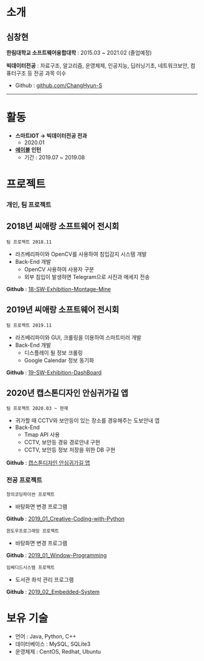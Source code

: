 # 소개
## 심창현
**한림대학교 소프트웨어융합대학** : 2015.03 ~ 2021.02 (졸업예정)

**빅데이터전공** : 자료구조, 알고리즘, 운영체제, 인공지능, 딥러닝기초, 네트워크보안, 컴퓨터구조 등 전공 과목 이수
* Github : [github.com/ChangHyun-S](github.com/ChangHyun-S)

****

# 활동
* **스마트IOT -> 빅데이터전공 전과**
  - 2020.01
* **[에이블](http://the-able.kr) 인턴**
  - 기간 : 2019.07 ~ 2019.08

# 프로젝트

### 개인, 팀 프로젝트

## 2018년 씨애랑 소프트웨어 전시회
`팀 프로젝트 2018.11`

- 라즈베리파이와 OpenCV를 사용하여 침입감지 시스템 개발
- Back-End 개발
  - OpenCV 사용하여 사용자 구분
  - 외부 침입이 발생하면 Telegram으로 사진과 메세지 전송

**Github** : [18-SW-Exhibition-Montage-Mine](https://github.com/ChangHyun-S/18-SW-Exhibition-Montage-Mine)

## 2019년 씨애랑 소프트웨어 전시회
`팀 프로젝트 2019.11`

- 라즈베리파이와 GUI, 크롤링을 이용하여 스마트미러 개발
- Back-End 개발
  - 디스플레이 될 정보 크롤링
  - Google Calendar 정보 동기화

**Github** : [19-SW-Exhibition-DashBoard](https://github.com/ChangHyun-S/19-SW-Exhibition-DashBoard)

## 2020년 캡스톤디자인 안심귀가길 앱
`팀 프로젝트 2020.03 ~ 현재`

- 귀가할 때 CCTV와 보안등이 있는 장소를 경유해주는 도보안내 앱
- Back-End
  - Tmap API 사용
  - CCTV, 보안등 경유 경로안내 구현
  - CCTV, 보안등 정보 저장을 위한 DB 구현

**Github** : [캡스톤디자인 안심귀가길 앱](https://github.com/HallymSSH/SSHAndroid)

### 전공 프로젝트
`창의코딩파이썬 프로젝트`

- 바탕화면 변경 프로그램

**Github** : [2019_01_Creative-Coding-with-Python](https://github.com/ChangHyun-S/2019_01_Creative-Coding-with-Python)

`윈도우프로그래밍 프로젝트`

- 바탕화면 변경 프로그램

**Github** : [2019_01_Window-Programming](https://github.com/ChangHyun-S/2019_01_-Window-Programming)

`임베디드시스템 프로젝트`

- 도서관 좌석 관리 프로그램

**Github** : [2019_02_Embedded-System](https://github.com/ChangHyun-S/2019_02_Embedded-System)

# 보유 기술
  - 언어 : Java, Python, C++
  - 데이터베이스 : MySQL, SQLite3
  - 운영체제 : CentOS, Redhat, Ubuntu
